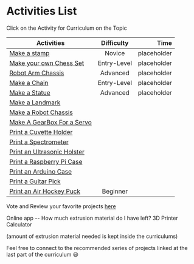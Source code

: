 Activities List
===============


Click on the Activity for Curriculum on the Topic


| Activities    | Difficulty    | Time  |
| ------------- |:-------------:| -----:|
| [Make a stamp](1)      | Novice | placeholder |
| [Make your own Chess Set](2)      | Entry-Level |  placeholder |
| [Robot Arm Chassis](3)   | Advanced   |  placeholder |
| [Make a Chain](4) | Entry-Level |  placeholder |
| [Make a Statue](5) | Advanced | placeholder  |  
| [Make a Landmark](6) | | |
| [Make a Robot Chassis](7) |  | |
| [Make A GearBox For a Servo](8) |  | |  
| [Print a Cuvette Holder](9) | | |
| [Print a Spectrometer](10) | | |
| [Print an Ultrasonic Holster](11) |  | |
| [Print a Raspberry Pi Case](12) | | |
| [Print an Arduino Case](13)  | | |
| [Print a Guitar Pick](14)  | | |
| [Print an Air Hockey Puck](15) | Beginner | | 



Vote and Review your favorite projects [here](9001)


Online app -- How much extrusion material do I have left?
3D Printer Calculator

(amount of extrusion material needed is kept inside the curriculums)

Feel free to connect to the recommended series of projects linked at the last part of the curriculum :smiley:
